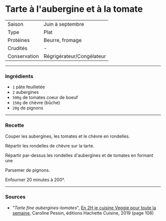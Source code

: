 # Tarte à l'aubergine et à la tomate

| | |
|:---|:---|
| Saison | Juin à septembre |
| Type | Plat |
| Protéines | Beurre, fromage |
| Crudités | - |
| Conservation | Régrigérateur/Congélateur |

---

### Ingrédients

* `1` pâte feuilletée
* `2` aubergines
* `500g` de tomates coeur de boeuf
* `150g` de chèvre (bûche)
* `20g` de pignons

---

### Recette

Couper les aubergines, les tomates et le chèvre en rondelles.

Répartir les rondelles de chèvre sur la tarte.

Répartir par-dessus les rondelles d'aubergines et de tomates en formant une

Parsemer de pignons.

Enfourner 20 minutes à 200°.

---

### Sources

* "*Tarte fine aubergines-tomates*", [En 2H je cuisine Veggie pour toute la semaine](https://www.hachette-pratique.com/en-2h-je-cuisine-veggie-pour-toute-la-semaine-9782017059745), Caroline Pessin, éditions Hachette Cuisine, 2019 (page 108)
